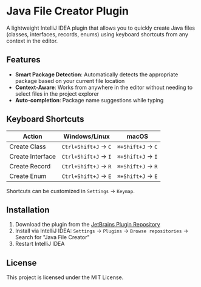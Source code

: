# Java File Creator Plugin

A lightweight IntelliJ IDEA plugin that allows you to quickly create Java files (classes, interfaces, records, enums) using keyboard shortcuts from any context in the editor.

## Features

- **Smart Package Detection**: Automatically detects the appropriate package based on your current file location
- **Context-Aware**: Works from anywhere in the editor without needing to select files in the project explorer
- **Auto-completion**: Package name suggestions while typing

## Keyboard Shortcuts

| Action | Windows/Linux | macOS |
|--------|---------------|-------|
| Create Class | `Ctrl+Shift+J` → `C` | `⌘+Shift+J` → `C` |
| Create Interface | `Ctrl+Shift+J` → `I` | `⌘+Shift+J` → `I` |
| Create Record | `Ctrl+Shift+J` → `R` | `⌘+Shift+J` → `R` |
| Create Enum | `Ctrl+Shift+J` → `E` | `⌘+Shift+J` → `E` |

Shortcuts can be customized in `Settings` → `Keymap`.
## Installation

1. Download the plugin from the [JetBrains Plugin Repository](https://plugins.jetbrains.com/)
2. Install via IntelliJ IDEA: `Settings` → `Plugins` → `Browse repositories` → Search for "Java File Creator"
3. Restart IntelliJ IDEA

## License

This project is licensed under the MIT License.